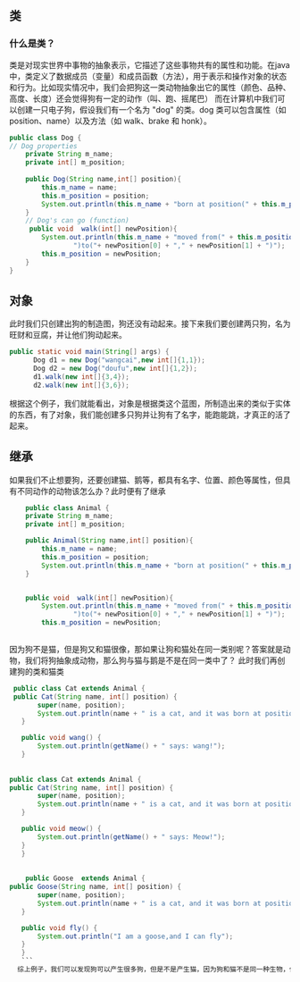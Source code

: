 ## 类
### 什么是类？
类是对现实世界中事物的抽象表示，它描述了这些事物共有的属性和功能。在java中，类定义了数据成员（变量）和成员函数（方法），用于表示和操作对象的状态和行为。比如现实情况中，我们会把狗这一类动物抽象出它的属性（颜色、品种、高度、长度）还会觉得狗有一定的动作（叫、跑、摇尾巴）
而在计算机中我们可以创建一只电子狗，假设我们有一个名为 "dog" 的类。dog 类可以包含属性（如 position、name）以及方法（如 walk、brake 和 honk）。
``` java
public class Dog {
// Dog properties
    private String m_name;
    private int[] m_position;
    
    public Dog(String name,int[] position){
        this.m_name = name;
        this.m_position = position;
        System.out.println(this.m_name + "born at position(" + this.m_position[0] + "," + this.m_position[1] +")");
    }
    // Dog's can go (function)
     public void  walk(int[] newPosition){
        System.out.println(this.m_name + "moved from(" + this.m_position[0] + "," + this.m_position[1] +
                ")to("+ newPosition[0] + "," + newPosition[1] + ")");
        this.m_position = newPosition;
    }
}
```
## 对象
此时我们只创建出狗的制造图，狗还没有动起来。接下来我们要创建两只狗，名为旺财和豆腐，并让他们狗动起来。
  ``` java
public static void main(String[] args) {
        Dog d1 = new Dog("wangcai",new int[]{1,1});
        Dog d2 = new Dog("doufu",new int[]{1,2});
        d1.walk(new int[]{3,4});
        d2.walk(new int[]{3,6});
 ```
 根据这个例子，我们就能看出，对象是根据类这个蓝图，所制造出来的类似于实体的东西，有了对象，我们能创建多只狗并让狗有了名字，能跑能跳，才真正的活了起来。
 
## 继承
如果我们不止想要狗，还要创建猫、鹅等，都具有名字、位置、颜色等属性，但具有不同动作的动物该怎么办？此时便有了继承
``` java
    public class Animal {
    private String m_name;
    private int[] m_position;

    public Animal(String name,int[] position){
        this.m_name = name;
        this.m_position = position;
        System.out.println(this.m_name + "born at position(" + this.m_position[0] + "," + this.m_position[1] +")");
    }


    public void  walk(int[] newPosition){
        System.out.println(this.m_name + "moved from(" + this.m_position[0]  "," + this.m_position[1] +
                ")to("+ newPosition[0] + "," + newPosition[1] + ")");
        this.m_position = newPosition;
        
  ``` 
  因为狗不是猫，但是狗又和猫很像，那如果让狗和猫处在同一类别呢？答案就是动物，我们将狗抽象成动物，那么狗与猫与鹅是不是在同一类中了？
  此时我们再创建狗的类和猫类

 ``` java
  public class Cat extends Animal {
  public Cat(String name, int[] position) {
        super(name, position);
        System.out.println(name + " is a cat, and it was born at position(" + position[0] + "," + position[1] + ")");
    }

    public void wang() {
        System.out.println(getName() + " says: wang!");
    }
    
    
 public class Cat extends Animal {
 public Cat(String name, int[] position) {
        super(name, position);
        System.out.println(name + " is a cat, and it was born at position(" + position[0] + "," + position[1] + ")");
    }

    public void meow() {
        System.out.println(getName() + " says: Meow!");
    }
    }
    
    
     public Goose  extends Animal {
 public Goose(String name, int[] position) {
        super(name, position);
        System.out.println(name + " is a cat, and it was born at position(" + position[0] + "," + position[1] + ")");
    }

    public void fly() {
        System.out.println("I am a goose,and I can fly");
    }
    }
    ```
   综上例子，我们可以发现狗可以产生很多狗，但是不是产生猫，因为狗和猫不是同一种生物，但是，猫可以继承来自生物的特性。计算机的逻辑不是凭空产生，而是来自现实生活中的抽象。只有抽象，我们才能发现看似相差巨大的事物，都有相同的共性。
   
   
   
